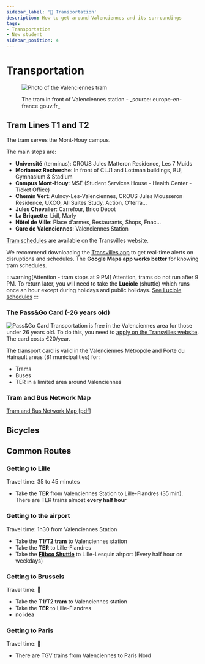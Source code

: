 ```yaml
---
sidebar_label: '🚆 Transportation'
description: How to get around Valenciennes and its surroundings
tags:
- Transportation
- New student
sidebar_position: 4
---
```

# Transportation
<figure>

![Photo of the Valenciennes tram](/img/valenciennes/tram.webp)
<figcaption>The tram in front of Valenciennes station - _source: europe-en-france.gouv.fr_ </figcaption>
</figure>


## Tram Lines T1 and T2
The tram serves the Mont-Houy campus.

The main stops are:
- **Université** (terminus): CROUS Jules Matteron Residence, Les 7 Muids
- **Moriamez Recherche**: In front of CLJ1 and Lottman buildings, BU, Gymnasium & Stadium
- **Campus Mont-Houy**: MSE (Student Services House - Health Center - Ticket Office)
- **Chemin Vert**: Aulnoy-Les-Valenciennes, CROUS Jules Mousseron Residence, UXCO, All Suites Study, Action, O'terra...
- **Jules Chevalier**: Carrefour, Brico Dépot
- **La Briquette**: Lidl, Marly
- **Hôtel de Ville**: Place d'armes, Restaurants, Shops, Fnac...
- **Gare de Valenciennes**: Valenciennes Station
  
[Tram schedules](https://www.transvilles.com/les-horaires-de-la-rentree-2023/) are available on the Transvilles website.

We recommend downloading the [Transvilles app](https://www.transvilles.com/lapplication-temps-reel/) to get real-time alerts on disruptions and schedules. The **Google Maps app works better** for knowing tram schedules.

:::warning[Attention - tram stops at 9 PM]
Attention, trams do not run after 9 PM. To return later, you will need to take the **Luciole** (shuttle) which runs once an hour except during holidays and public holidays. [See Luciole schedules](https://storage.googleapis.com/is-wp-14-prod/uploads-prod/2023/07/Ligne_Luciole_0923.pdf)
:::

### The Pass&Go Card (-26 years old)

![Pass&Go Card](/img/valenciennes/bandeau-passandgo.webp)
Transportation is free in the Valenciennes area for those under 26 years old. To do this, you need to [apply on the Transvilles website](https://www.transvilles.com/votre-abonnement-passgo/). The card costs €20/year.

The transport card is valid in the Valenciennes Métropole and Porte du Hainault areas (81 municipalities) for:
- Trams
- Buses
- TER in a limited area around Valenciennes

### Tram and Bus Network Map
[Tram and Bus Network Map [pdf]](https://storage.googleapis.com/is-wp-14-preprod/uploads-preprod/2023/03/Plan-reseau0323.pdf)

## Bicycles

## Common Routes
### Getting to Lille
Travel time: 35 to 45 minutes

- Take the **TER** from Valenciennes Station to Lille-Flandres (35 min). There are TER trains almost **every half hour**

### Getting to the airport
Travel time: 1h30 from Valenciennes Station

- Take the **T1/T2 tram** to Valenciennes station
- Take the **TER** to Lille-Flandres
- Take the **[Flibco Shuttle](https://www.flibco.com/fr/shuttle/navette-bus-aeroport-lille-lesquin)** to Lille-Lesquin airport (Every half hour on weekdays)

### Getting to Brussels
Travel time: 🤔 

- Take the **T1/T2 tram** to Valenciennes station
- Take the **TER** to Lille-Flandres
- no idea

### Getting to Paris
Travel time: 🤔 

- There are TGV trains from Valenciennes to Paris Nord
